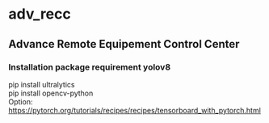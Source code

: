 # adv_recc
## Advance Remote Equipement Control Center
### Installation package requirement yolov8
pip install ultralytics <br/>
pip install opencv-python <br/>
Option: https://pytorch.org/tutorials/recipes/recipes/tensorboard_with_pytorch.html <br/>
